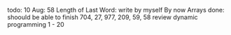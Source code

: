 todo:
10 Aug: 58 Length of Last Word: write by myself
By now Arrays done: shoould be able to finish 704, 27, 977, 209, 59, 58
review dynamic programming 1 - 20
